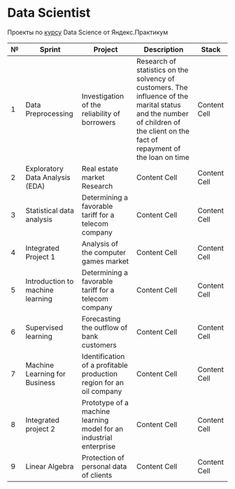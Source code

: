 # Data Scientist
Проекты по [курсу](https://practicum.yandex.ru/data-scientist/) Data Science от Яндекс.Практикум

| № | Sprint | Project | Description | Stack |
| - | ------ | ------- | ----------- | ----- |
| 1 | Data Preprocessing | Investigation of the reliability of borrowers | Research of statistics on the solvency of customers. The influence of the marital status and the number of children of the client on the fact of repayment of the loan on time | Content Cell |
| 2 | Exploratory Data Analysis (EDA) | Real estate market Research | Content Cell | Content Cell |
| 3 | Statistical data analysis | Determining a favorable tariff for a telecom company | Content Cell | Content Cell |
| 4 | Integrated Project 1 | Analysis of the computer games market | Content Cell | Content Cell |
| 5 | Introduction to machine learning| Determining a favorable tariff for a telecom company | Content Cell | Content Cell |
| 6 | Supervised learning | Forecasting the outflow of bank customers | Content Cell | Content Cell |
| 7 | Machine Learning for Business | Identification of a profitable production region for an oil company | Content Cell | Content Cell |
| 8 | Integrated project 2 | Prototype of a machine learning model for an industrial enterprise | Content Cell | Content Cell |
| 9 | Linear Algebra | Protection of personal data of clients | Content Cell | Content Cell |
